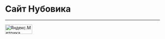 # Сайт Нубовика
-----
<a href="https://metrika.yandex.ru/stat/?id=65547946&amp;from=informer" target="_blank" rel="nofollow"><img src="https://metrika-informer.com/informer/65547946/3_1_FFFFFFFF_EFEFEFFF_0_pageviews" style="width:88px; height:31px; border:0;" alt="Яндекс.Метрика" title="Яндекс.Метрика: данные за сегодня (просмотры, визиты и уникальные посетители)" class="ym-advanced-informer" data-cid="65547946" data-lang="ru" /></a>
